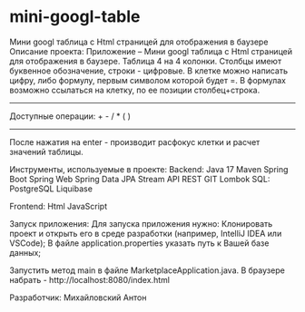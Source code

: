 # mini-googl-table
Мини googl таблица c Html страницей для отображения в баузере
Описание проекта:
Приложение – Мини googl таблица c Html страницей для отображения в баузере.
Таблица 4 на 4 колонки. 
Столбцы имеют буквенное обозначение, строки - цифровые. 
В клетке можно написать цифру, либо формулу, первым символом которой будет =. 
В формулах возможно ссылаться на клетку, по ее позиции столбец+строка.
________________________________________
Доступные операции: + - / * ( )
________________________________________

После нажатия на enter - производит расфокус клетки и расчет значений таблицы.

Инструменты, используемые в проекте:
Backend:
Java 17
Maven
Spring Boot
Spring Web
Spring Data JPA
Stream API
REST
GIT
Lombok
SQL:
PostgreSQL
Liquibase

Frontend:
Html
JavaScript

Запуск приложения:
Для запуска приложения нужно:
Клонировать проект и открыть его в среде разработки (например, IntelliJ IDEA или VSCode);
В файле application.properties указать путь к Вашей базе данных;

Запустить метод main в файле MarketplaceApplication.java.
В браузере набрать - http://localhost:8080/index.html

Разработчик:
Михайловский Антон
